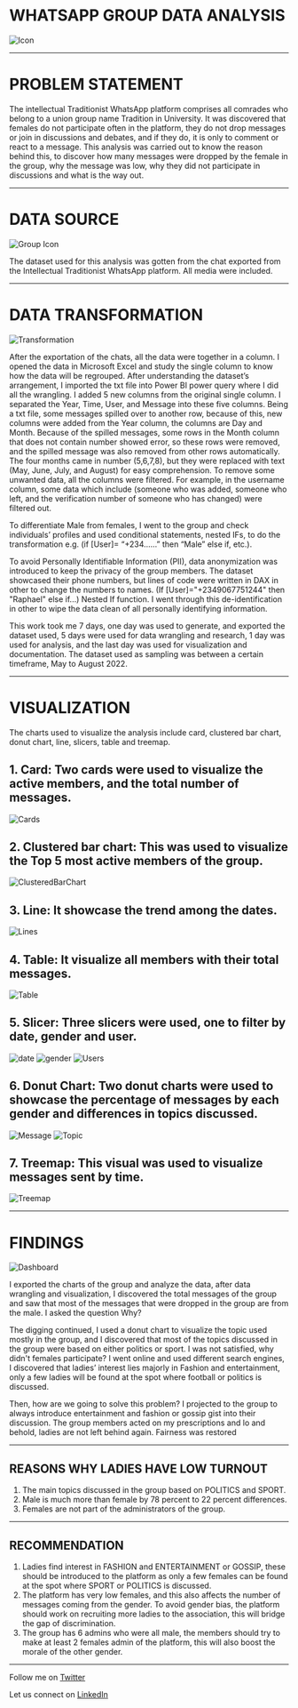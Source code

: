 # WHATSAPP GROUP DATA ANALYSIS

![Icon](https://github.com/Mr-Art-coder/Whatsapp-Data-Analysis/blob/main/Charts/Whatsapp.jpg)

----
# PROBLEM STATEMENT

The intellectual Traditionist WhatsApp platform comprises all comrades who belong to a union group name Tradition in University. It was discovered that females do not participate often in the platform, they do not drop messages or join in discussions and debates, and if they do, it is only to comment or react to a message. This analysis was carried out to know the reason behind this, to discover how many messages were dropped by the female in the group, why the message was low, why they did not participate in discussions and what is the way out.

----

# DATA SOURCE

![Group Icon](https://github.com/Mr-Art-coder/Whatsapp-Data-Analysis/blob/main/Charts/group.jpg)

The dataset used for this analysis was gotten from the chat exported from the Intellectual Traditionist WhatsApp platform. All media were included.

----

# DATA TRANSFORMATION

![Transformation](https://github.com/Mr-Art-coder/Whatsapp-Data-Analysis/blob/main/Charts/PowerQuery.JPG)

After the exportation of the chats, all the data were together in a column. I opened the data in Microsoft Excel and study the single column to know how the data will be regrouped. After understanding the dataset’s arrangement, I imported the txt file into Power BI power query where I did all the wrangling. I added 5 new columns from the original single column. I separated the Year, Time, User, and Message into these five columns. Being a txt file, some messages spilled over to another row, because of this, new columns were added from the Year column, the columns are Day and Month. Because of the spilled messages, some rows in the Month column that does not contain number showed error, so these rows were removed, and the spilled message was also removed from other rows automatically. The four months came in number (5,6,7,8), but they were replaced with text (May, June, July, and August) for easy comprehension. To remove some unwanted data, all the columns were filtered. For example, in the username column, some data which include (someone who was added, someone who left, and the verification number of someone who has changed) were filtered out.

To differentiate Male from females, I went to the group and check individuals’ profiles and used conditional statements, nested IFs, to do the transformation e.g. (if [User]= “+234……” then “Male” else if, etc.).

To avoid Personally Identifiable Information (PII), data anonymization was introduced to keep the privacy of the group members. The dataset showcased their phone numbers, but lines of code were written in DAX in other to change the numbers to names. (If [User]="+2349067751244" then "Raphael" else if...) Nested If function. I went through this de-identification in other to wipe the data clean of all personally identifying information.

This work took me 7 days, one day was used to generate, and exported the dataset used, 5 days were used for data wrangling and research, 1 day was used for analysis, and the last day was used for visualization and documentation. The dataset used as sampling was between a certain timeframe, May to August 2022.


----

# VISUALIZATION

The charts used to visualize the analysis include card, clustered bar chart, donut chart, line, slicers, table and treemap.
## 1.	Card: Two cards were used to visualize the active members, and the total number of messages.
![Cards](https://github.com/Mr-Art-coder/Whatsapp-Data-Analysis/blob/main/Charts/Cards.JPG)

## 2.	Clustered bar chart: This was used to visualize the Top 5 most active members of the group.
![ClusteredBarChart](https://github.com/Mr-Art-coder/Whatsapp-Data-Analysis/blob/main/Charts/Clustered%20Bar%20Chart.JPG)

## 3.	Line: It showcase the trend among the dates.
![Lines](https://github.com/Mr-Art-coder/Whatsapp-Data-Analysis/blob/main/Charts/Line.JPG)

## 4.	Table: It visualize all members with their total messages.
![Table](https://github.com/Mr-Art-coder/Whatsapp-Data-Analysis/blob/main/Charts/Table.JPG)

## 5.	Slicer: Three slicers were used, one to filter by date, gender and user.
![date](https://github.com/Mr-Art-coder/Whatsapp-Data-Analysis/blob/main/Charts/Filters.JPG) ![gender](https://github.com/Mr-Art-coder/Whatsapp-Data-Analysis/blob/main/Charts/Slicers.JPG) ![Users](https://github.com/Mr-Art-coder/Whatsapp-Data-Analysis/blob/main/Charts/Slicer.JPG)

## 6. Donut Chart: Two donut charts were used to showcase the percentage of messages by each gender and differences in topics discussed.
![Message](https://github.com/Mr-Art-coder/Whatsapp-Data-Analysis/blob/main/Charts/Donut%20Chart.JPG) ![Topic](https://github.com/Mr-Art-coder/Whatsapp-Data-Analysis/blob/main/Charts/Donut.JPG)

## 7. Treemap: This visual was used to visualize messages sent by time.
![Treemap](https://github.com/Mr-Art-coder/Whatsapp-Data-Analysis/blob/main/Charts/Treemap.JPG)

----
# FINDINGS

![Dashboard](https://github.com/Mr-Art-coder/Whatsapp-Data-Analysis/blob/main/Charts/Tradition%20Dataset.png)

I exported the charts of the group and analyze the data, after data wrangling and visualization, I discovered the total messages of the group and saw that most of the messages that were dropped in the group are from the male. I asked the question Why?

The digging continued, I used a donut chart to visualize the topic used mostly in the group, and I discovered that most of the topics discussed in the group were based on either politics or sport. I was not satisfied, why didn't females participate?
I went online and used different search engines, I discovered that ladies’ interest lies majorly in Fashion and entertainment, only a few ladies will be found at the spot where football or politics is discussed.

Then, how are we going to solve this problem? I projected to the group to always introduce entertainment and fashion or gossip gist into their discussion.
The group members acted on my prescriptions and lo and behold, ladies are not left behind again. Fairness was restored

----

## REASONS WHY LADIES HAVE LOW TURNOUT

1. The main topics discussed in the group based on POLITICS and SPORT.
2. Male is much more than female by 78 percent to 22 percent differences.
3. Females are not part of the administrators of the group.

----

## RECOMMENDATION

1. Ladies find interest in FASHION and ENTERTAINMENT or GOSSIP, these should be introduced to the platform as only a few females can be found at the spot where SPORT or POLITICS is discussed.
2. The platform has very low females, and this also affects the number of messages coming from the gender. To avoid gender bias, the platform should work on recruiting more ladies to the association, this will bridge the gap of discrimination.
3. The group has 6 admins who were all male, the members should try to make at least 2 females admin of the platform, this will also boost the morale of the other gender.


----
Follow me on [Twitter](https://twitter.com/AdegunleRT)

Let us connect on [LinkedIn](linkedin.com/in/raphael-adegunle-131844182/)










